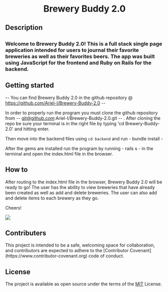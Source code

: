 <h1 align="center">Brewery Buddy 2.0</h1>

<h2> Description <h2>

<h3> Welcome to Brewery Buddy 2.0! This is a full stack single page application intended for users to journal their favorite breweries as well as their favorites beers. The app was built using JavaScript for the frontend and Ruby on Rails for the backend.</h3> 

<h2> Getting started </h2>

-- You can find Brewery Buddy 2.0 in the github repository @ https://github.com/Ariel-I/Brewery-Buddy-2.0 --

In order to properly run the program you must clone the github repository from -- git@github.com:Ariel-I/Brewery-Buddy-2.0.git -- . After cloning the repo be sure your terminal is in the right file by typing 'cd Brewery-Buddy-2.0' and hitting enter. 

Then move into the backend files using  ```cd backend```  and run - bundle install -

After the gems are installed run the program by running - rails s - in the terminal and open the index.html file in the browser.

<h2> How to </h2>

After routing to the index.html file in the browser, Brewery Buddy 2.0 will be ready to go! The user has the ability to view breweries that have already been created as well as add and delete breweries. The user can also add and delete items to each brewery as they go. 

Cheers!

<img src="https://s3.amazonaws.com/pix.iemoji.com/images/emoji/apple/ios-12/256/clinking-beer-mugs.png">

<h2> Contributers </h2>
This project is intended to be a safe, welcoming space for collaboration, and contributors are expected to adhere to the [Contributor Covenant](https://www.contributor-covenant.org) code of conduct.

<h2>License</h2>

The project is available as open source under the terms of the [MIT](https://opensource.org/licenses/MIT) License.
